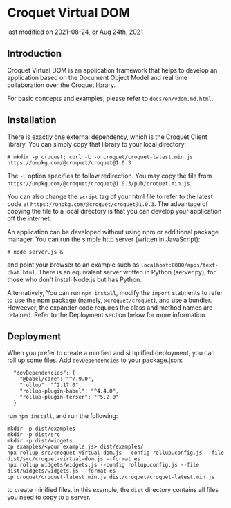 # Croquet Virtual DOM

last modified on 2021-08-24, or Aug 24th, 2021

## Introduction
Croquet Virtual DOM is an application framework that helps to develop an application based on the Document Object Model and real time collaboration over the Croquet library.

For basic concepts and examples, please refer to `docs/en/vdom.md.html`.

## Installation

There is exactly one external dependency, which is the Croquet Client library. You can simply copy that library to your local directory:

~~~~~~~~
# mkdir -p croquet; curl -L -o croquet/croquet-latest.min.js https://unpkg.com/@croquet/croquet@1.0.3
~~~~~~~~

The `-L` option specifies to follow redirection. You may copy the file from `https://unpkg.com/@croquet/croquet@1.0.3/pub/croquet.min.js`.

You can also change the `script` tag of your html file to refer to the latest code at `https://unpkg.com/@croquet/croquet@1.0.3`.  The advantage of copying the file to a local directory is that you can develop your application off the internet.

An application can be developed without using npm or additional package manager. You can run the simple http server (written in JavaScript):

~~~~~~~~
# node server.js &
~~~~~~~~

and point your browser to an example such as `localhost:8000/apps/text-chat.html`. There is an equivalent server written in Python (server.py), for those who don't install Node.js but has Python.

Alternatively, You can run `npm install`, modify the `import` statments to refer to use the npm package (namely, `@croquet/croquet`), and use a bundler. Howeever, the expander code requires the class and method names are retained. Refer to the Deployment section below for more information.

## Deployment

When you prefer to create a minified and simplified deployment, you can roll up some files. Add `devDependencies` to your package.json:

~~~~~~~~
  "devDependencies": {
    "@babel/core": "^7.9.0",
    "rollup": "^2.17.0",
    "rollup-plugin-babel": "^4.4.0",
    "rollup-plugin-terser": "^5.2.0"
  }
~~~~~~~~

run `npm install`, and run the following:

~~~~~~~~
mkdir -p dist/examples
mkdir -p dist/src
mkdir -p dist/widgets
cp examples/<your example.js> dist/examples/
npx rollup src/croquet-virtual-dom.js --config rollup.config.js --file dist/src/croquet-virtual-dom.js --format es
npx rollup widgets/widgets.js --config rollup.config.js --file dist/widgets/widgets.js --format es
cp croquet/croquet-latest.min.js dist/croquet/croquet-latest.min.js
~~~~~~~~

to create minified files. in this example, the `dist` directory contains all files you need to copy to a server.
